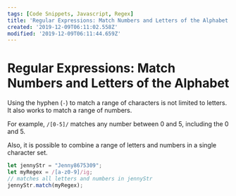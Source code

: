 ```yaml
---
tags: [Code Snippets, Javascript, Regex]
title: 'Regular Expressions: Match Numbers and Letters of the Alphabet'
created: '2019-12-09T06:11:02.558Z'
modified: '2019-12-09T06:11:44.659Z'
---
```


Regular Expressions: Match Numbers and Letters of the Alphabet
==============================================================

Using the hyphen (```-```) to match a range of characters is not limited to letters. It also works to match a range of numbers.

For example, ```/[0-5]/``` matches any number between 0 and 5, including the 0 and 5.

Also, it is possible to combine a range of letters and numbers in a single character set.
``` javascript
let jennyStr = "Jenny8675309";
let myRegex = /[a-z0-9]/ig;
// matches all letters and numbers in jennyStr
jennyStr.match(myRegex);

```
